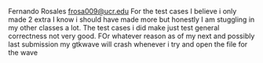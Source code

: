 Fernando Rosales
frosa009@ucr.edu
For the test cases I believe i only made 2 extra I know i should have made more but honestly I am stuggling in my other classes a 
lot. The test cases i did make just test general correctness not very good.
FOr whatever reason as of my next and possibly last submission my gtkwave will crash whenever i try and open the file for the wave
